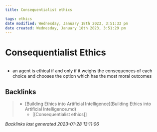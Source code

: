 ```yaml
---
title: Consequentialist ethics

tags: ethics 
date modified: Wednesday, January 18th 2023, 3:51:33 pm
date created: Wednesday, January 18th 2023, 3:51:29 pm
---
```


# Consequentialist Ethics
```toc
```

- an agent is ethical if and only if it weighs the consequences of each choice and chooses the option which has the most moral outcomes

## Backlinks

> - [Building Ethics into Artificial Intelligence](Building Ethics into Artificial Intelligence.md)
>   - [[Consequentialist ethics]]

_Backlinks last generated 2023-01-28 13:11:06_
